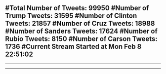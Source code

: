 #Total Number of Tweets: 99950 
#Number of Trump Tweets: 31595
#Number of Clinton Tweets: 21857
#Number of Cruz Tweets: 18988
#Number of Sanders Tweets: 17624
#Number of Rubio Tweets: 8150
#Number of Carson Tweets: 1736
#Current Stream Started at Mon Feb  8 22:51:02
---
---
---
